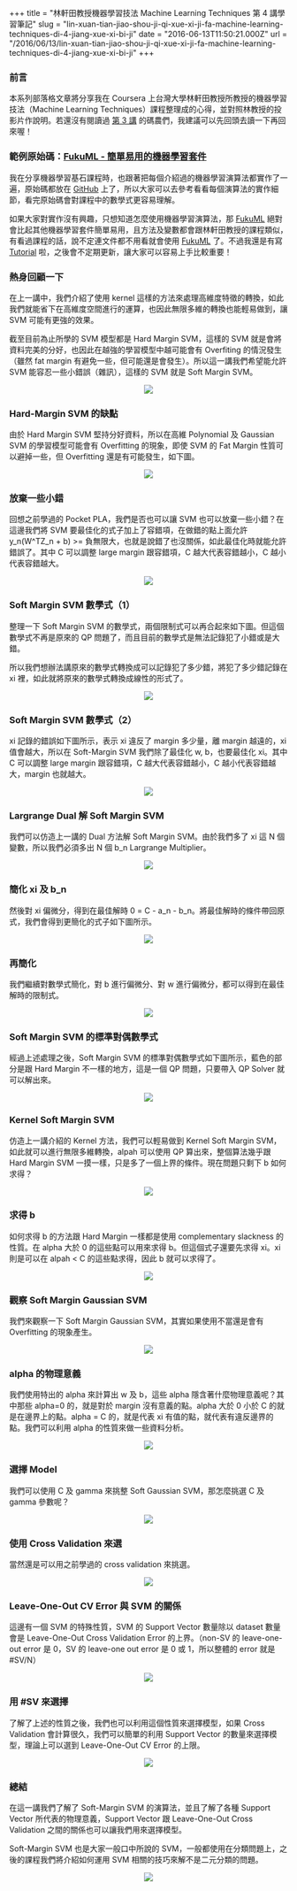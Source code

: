 +++
title = "林軒田教授機器學習技法 Machine Learning Techniques 第 4 講學習筆記"
slug = "lin-xuan-tian-jiao-shou-ji-qi-xue-xi-ji-fa-machine-learning-techniques-di-4-jiang-xue-xi-bi-ji"
date = "2016-06-13T11:50:21.000Z"
url = "/2016/06/13/lin-xuan-tian-jiao-shou-ji-qi-xue-xi-ji-fa-machine-learning-techniques-di-4-jiang-xue-xi-bi-ji"
+++

### 前言

本系列部落格文章將分享我在 Coursera 上台灣大學林軒田教授所教授的機器學習技法（Machine Learning Techniques）課程整理成的心得，並對照林教授的投影片作說明。若還沒有閱讀過 [第 3 講](http://blog.fukuball.com/lin-xuan-tian-jiao-shou-ji-qi-xue-xi-ji-fa-machine-learning-techniques-di-3-jiang-xue-xi-bi-ji/) 的碼農們，我建議可以先回頭去讀一下再回來喔！

### 範例原始碼：[FukuML - 簡單易用的機器學習套件](https://github.com/fukuball/fuku-ml)

我在分享機器學習基石課程時，也跟著把每個介紹過的機器學習演算法都實作了一遍，原始碼都放在 [GitHub](https://github.com/fukuball/fuku-ml) 上了，所以大家可以去參考看看每個演算法的實作細節，看完原始碼會對課程中的數學式更容易理解。

如果大家對實作沒有興趣，只想知道怎麼使用機器學習演算法，那 [FukuML](https://github.com/fukuball/fuku-ml) 絕對會比起其他機器學習套件簡單易用，且方法及變數都會跟林軒田教授的課程類似，有看過課程的話，說不定連文件都不用看就會使用 [FukuML](https://github.com/fukuball/fuku-ml) 了。不過我還是有寫 [Tutorial](https://github.com/fukuball/FukuML-Tutorial) 啦，之後會不定期更新，讓大家可以容易上手比較重要！

### 熱身回顧一下

在上一講中，我們介紹了使用 kernel 這樣的方法來處理高維度特徵的轉換，如此我們就能省下在高維度空間進行的運算，也因此無限多維的轉換也能輕易做到，讓 SVM 可能有更強的效果。

截至目前為止所學的 SVM 模型都是 Hard Margin SVM，這樣的 SVM 就是會將資料完美的分好，也因此在越強的學習模型中越可能會有 Overfiting 的情況發生（雖然 fat margin 有避免一些，但可能還是會發生）。所以這一講我們希望能允許 SVM 能容忍一些小錯誤（雜訊），這樣的 SVM 就是 Soft Margin SVM。

<p style="text-align:center">
    <img src="http://static.obeobe.com/image/blog-image/Machine-Learning-Techniques-4-1.png">
</p>

### Hard-Margin SVM 的缺點

由於 Hard Margin SVM 堅持分好資料，所以在高維 Polynomial 及 Gaussian SVM 的學習模型可能會有 Overfitting 的現象，即使 SVM 的 Fat Margin 性質可以避掉一些，但 Overfitting 還是有可能發生，如下圖。

<p style="text-align:center">
    <img src="http://static.obeobe.com/image/blog-image/Machine-Learning-Techniques-4-2.png">
</p>

### 放棄一些小錯

回想之前學過的 Pocket PLA，我們是否也可以讓 SVM 也可以放棄一些小錯？在這邊我們將 SVM 要最佳化的式子加上了容錯項，在做錯的點上面允許 y_n(W^TZ_n + b) >= 負無限大，也就是說錯了也沒關係，如此最佳化時就能允許錯誤了。其中 C 可以調整 large margin 跟容錯項，C 越大代表容錯越小，C 越小代表容錯越大。

<p style="text-align:center">
    <img src="http://static.obeobe.com/image/blog-image/Machine-Learning-Techniques-4-3.png">
</p>

### Soft Margin SVM 數學式（1）

整理一下 Soft Margin SVM 的數學式，兩個限制式可以再合起來如下圖。但這個數學式不再是原來的 QP 問題了，而且目前的數學式是無法記錄犯了小錯或是大錯。

所以我們想辦法講原來的數學式轉換成可以記錄犯了多少錯，將犯了多少錯記錄在 xi 裡，如此就將原來的數學式轉換成線性的形式了。

<p style="text-align:center">
    <img src="http://static.obeobe.com/image/blog-image/Machine-Learning-Techniques-4-4.png">
</p>

### Soft Margin SVM 數學式（2）

xi 記錄的錯誤如下圖所示，表示 xi 違反了 margin 多少量，離 margin 越遠的，xi 值會越大，所以在 Soft-Margin SVM 我們除了最佳化 w, b，也要最佳化 xi。其中 C 可以調整 large margin 跟容錯項，C 越大代表容錯越小，C 越小代表容錯越大，margin 也就越大。

<p style="text-align:center">
    <img src="http://static.obeobe.com/image/blog-image/Machine-Learning-Techniques-4-5.png">
</p>

### Largrange Dual 解 Soft Margin SVM

我們可以仿造上一講的 Dual 方法解 Soft Margin SVM。由於我們多了 xi 這 N 個變數，所以我們必須多出 N 個 b_n Largrange Multiplier。

<p style="text-align:center">
    <img src="http://static.obeobe.com/image/blog-image/Machine-Learning-Techniques-4-6.png">
</p>

### 簡化 xi 及 b_n

然後對 xi 偏微分，得到在最佳解時 0 = C - a_n - b_n。將最佳解時的條件帶回原式，我們會得到更簡化的式子如下圖所示。

<p style="text-align:center">
    <img src="http://static.obeobe.com/image/blog-image/Machine-Learning-Techniques-4-7.png">
</p>

### 再簡化

我們繼續對數學式簡化，對 b 進行偏微分、對 w 進行偏微分，都可以得到在最佳解時的限制式。

<p style="text-align:center">
    <img src="http://static.obeobe.com/image/blog-image/Machine-Learning-Techniques-4-8.png">
</p>

### Soft Margin SVM 的標準對偶數學式

經過上述處理之後，Soft Margin SVM 的標準對偶數學式如下圖所示，藍色的部分是跟 Hard Margin 不一樣的地方，這是一個 QP 問題，只要帶入 QP Solver 就可以解出來。

<p style="text-align:center">
    <img src="http://static.obeobe.com/image/blog-image/Machine-Learning-Techniques-4-9.png">
</p>

### Kernel Soft Margin SVM

仿造上一講介紹的 Kernel 方法，我們可以輕易做到 Kernel Soft Margin SVM，如此就可以進行無限多維轉換，alpah 可以使用 QP 算出來，整個算法幾乎跟 Hard Margin SVM 一摸一樣，只是多了一個上界的條件。現在問題只剩下 b 如何求得？

<p style="text-align:center">
    <img src="http://static.obeobe.com/image/blog-image/Machine-Learning-Techniques-4-10.png">
</p>

### 求得 b

如何求得 b 的方法跟 Hard Margin 一樣都是使用 complementary slackness 的性質。在 alpha 大於 0 的這些點可以用來求得 b。但這個式子還要先求得 xi。xi 則是可以在 alpah < C 的這些點求得，因此 b 就可以求得了。

<p style="text-align:center">
    <img src="http://static.obeobe.com/image/blog-image/Machine-Learning-Techniques-4-11.png">
</p>

### 觀察 Soft Margin Gaussian SVM

我們來觀察一下 Soft Margin Gaussian SVM，其實如果使用不當還是會有 Overfitting 的現象產生。

<p style="text-align:center">
    <img src="http://static.obeobe.com/image/blog-image/Machine-Learning-Techniques-4-12.png">
</p>

### alpha 的物理意義

我們使用特出的 alpha 來計算出 w 及 b，這些 alpha 隱含著什麼物理意義呢？其中那些 alpha=0 的，就是對於 margin 沒有意義的點。alpha 大於 0 小於 C 的就是在邊界上的點。alpha = C 的，就是代表 xi 有值的點，就代表有違反邊界的點。我們可以利用 alpha 的性質來做一些資料分析。

<p style="text-align:center">
    <img src="http://static.obeobe.com/image/blog-image/Machine-Learning-Techniques-4-13.png">
</p>

### 選擇 Model

我們可以使用 C 及 gamma 來挑整 Soft Gaussian SVM，那怎麼挑選 C 及 gamma 參數呢？

<p style="text-align:center">
    <img src="http://static.obeobe.com/image/blog-image/Machine-Learning-Techniques-4-14.png">
</p>

### 使用 Cross Validation 來選

當然還是可以用之前學過的 cross validation 來挑選。

<p style="text-align:center">
    <img src="http://static.obeobe.com/image/blog-image/Machine-Learning-Techniques-4-15.png">
</p>

### Leave-One-Out CV Error 與 SVM 的關係

這邊有一個 SVM 的特殊性質，SVM 的 Support Vector 數量除以 dataset 數量會是 Leave-One-Out Cross Validation Error 的上界。（non-SV 的 leave-one-out error 是 0，SV 的 leave-one out error 是 0 或 1，所以整體的 error 就是 #SV/N）

<p style="text-align:center">
    <img src="http://static.obeobe.com/image/blog-image/Machine-Learning-Techniques-4-16.png">
</p>

### 用 #SV 來選擇

了解了上述的性質之後，我們也可以利用這個性質來選擇模型，如果 Cross Validation 會計算很久，我們可以簡單的利用 Support Vector 的數量來選擇模型，理論上可以選到 Leave-One-Out CV Error 的上限。

<p style="text-align:center">
    <img src="http://static.obeobe.com/image/blog-image/Machine-Learning-Techniques-4-17.png">
</p>

### 總結

在這一講我們了解了 Soft-Margin SVM 的演算法，並且了解了各種 Support Vector 所代表的物理意義，Support Vector 跟 Leave-One-Out Cross Validation 之間的關係也可以讓我們用來選擇模型。

Soft-Margin SVM 也是大家一般口中所說的 SVM，一般都使用在分類問題上，之後的課程我們將介紹如何運用 SVM 相關的技巧來解不是二元分類的問題。

<p style="text-align:center">
    <img src="http://static.obeobe.com/image/blog-image/Machine-Learning-Techniques-4-18.png">
</p>
